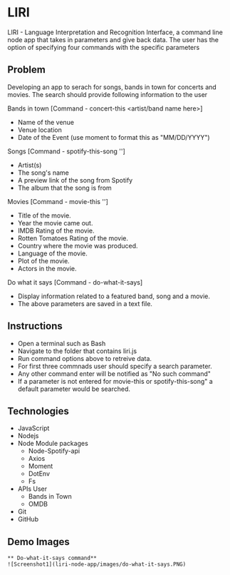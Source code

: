 # LIRI
LIRI - Language Interpretation and Recognition Interface, a command line node app that takes in parameters and give back data. The user has the option of specifying four commands with the specific parameters


## Problem
Developing an app to serach for songs, bands in town for concerts and movies. 
The search should provide following information to the user

Bands in town [Command - concert-this <artist/band name here>] 
* Name of the venue
* Venue location
* Date of the Event (use moment to format this as "MM/DD/YYYY")
 
Songs [Command - spotify-this-song '<song name here>']
* Artist(s)
* The song's name
* A preview link of the song from Spotify
* The album that the song is from

Movies [Command - movie-this '<movie name here>']
  * Title of the movie.
  * Year the movie came out.
  * IMDB Rating of the movie.
  * Rotten Tomatoes Rating of the movie.
  * Country where the movie was produced.
  * Language of the movie.
  * Plot of the movie.
  * Actors in the movie.

Do what it says [Command -  do-what-it-says]
  * Display information related to a featured band, song and a movie. 
  * The above parameters are saved in a text file.


## Instructions
  * Open a terminal such as Bash 
  * Navigate to the folder that contains liri.js  
  * Run command options above to retreive data.
  * For first three commnads user should specify a search parameter. 
  * Any other command enter will be notified as "No such command"
  * If a parameter is not entered for movie-this or spotify-this-song" a default parameter would be searched.

## Technologies 
  * JavaScript
  * Nodejs
  * Node Module packages
     - Node-Spotify-api
     - Axios 
     - Moment
     - DotEnv
     - Fs
  * APIs User 
     - Bands in Town
     - OMDB
  * Git
  * GitHub

  ## Demo Images

    ** Do-what-it-says command**
    ![Screenshot1](liri-node-app/images/do-what-it-says.PNG)

